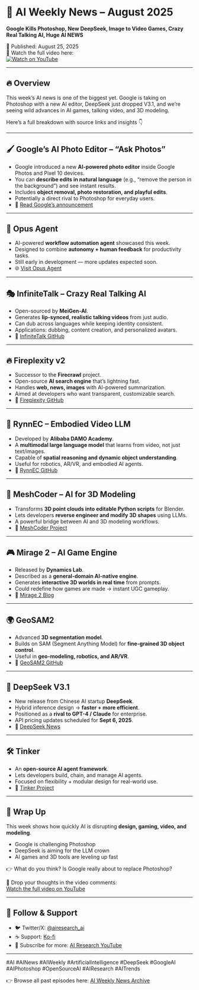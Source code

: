 # 🚀 AI Weekly News – August 2025
**Google Kills Photoshop, New DeepSeek, Image to Video Games, Crazy Real Talking AI, Huge AI NEWS**

📅 Published: August 25, 2025  
🎥 Watch the full video here:  
[![Watch on YouTube](https://img.youtube.com/vi/Zms6dljJguo/0.jpg)](https://youtu.be/Zms6dljJguo)

---

## 🔥 Overview
This week’s AI news is one of the biggest yet. Google is taking on Photoshop with a new AI editor, DeepSeek just dropped V3.1, and we’re seeing wild advances in AI games, talking video, and 3D modeling.  

Here’s a full breakdown with source links and insights 👇

---

## 🖌️ Google’s AI Photo Editor – “Ask Photos”
- Google introduced a new **AI-powered photo editor** inside Google Photos and Pixel 10 devices.  
- You can **describe edits in natural language** (e.g., “remove the person in the background”) and see instant results.  
- Includes **object removal, photo restoration, and playful edits**.  
- Potentially a direct rival to Photoshop for everyday users.  
- 📖 [Read Google’s announcement](https://blog.google/products/photos/ai-photo-editing-google-photos/)

---

## 🧠 Opus Agent
- AI-powered **workflow automation agent** showcased this week.  
- Designed to combine **autonomy + human feedback** for productivity tasks.  
- Still early in development — more updates expected soon.  
- 🌐 [Visit Opus Agent](https://opus.pro/agent)

---

## 🎭 InfiniteTalk – Crazy Real Talking AI
- Open-sourced by **MeiGen-AI**.  
- Generates **lip-synced, realistic talking videos** from just audio.  
- Can dub across languages while keeping identity consistent.  
- Applications: dubbing, content creation, and personalized avatars.  
- 🔗 [InfiniteTalk GitHub](https://meigen-ai.github.io/InfiniteTalk/)

---

## 🔥 Fireplexity v2
- Successor to the **Firecrawl** project.  
- Open-source **AI search engine** that’s lightning fast.  
- Handles **web, news, images** with AI-powered summarization.  
- Aimed at developers who want transparent, customizable search.  
- 🔗 [Fireplexity GitHub](https://github.com/firecrawl/fireplexity)

---

## 🤖 RynnEC – Embodied Video LLM
- Developed by **Alibaba DAMO Academy**.  
- A **multimodal large language model** that learns from video, not just text/images.  
- Capable of **spatial reasoning and dynamic object understanding**.  
- Useful for robotics, AR/VR, and embodied AI agents.  
- 🔗 [RynnEC GitHub](https://github.com/alibaba-damo-academy/RynnEC)

---

## 🧩 MeshCoder – AI for 3D Modeling
- Transforms **3D point clouds into editable Python scripts** for Blender.  
- Lets developers **reverse engineer and modify 3D shapes** using LLMs.  
- A powerful bridge between AI and 3D modeling workflows.  
- 🔗 [MeshCoder Project](https://daibingquan.github.io/MeshCoder/)

---

## 🎮 Mirage 2 – AI Game Engine
- Released by **Dynamics Lab**.  
- Described as a **general-domain AI-native engine**.  
- Generates **interactive 3D worlds in real time** from prompts.  
- Could redefine how games are made → instant UGC gameplay.  
- 🔗 [Mirage 2 Blog](https://blog.dynamicslab.ai/)

---

## 🌍 GeoSAM2
- Advanced **3D segmentation model**.  
- Builds on SAM (Segment Anything Model) for **fine-grained 3D object control**.  
- Useful in **geo-modeling, robotics, and AR/VR**.  
- 🔗 [GeoSAM2 GitHub](https://github.com/zxcv616/GeoSAM2)

---

## 🧠 DeepSeek V3.1
- New release from Chinese AI startup **DeepSeek**.  
- Hybrid inference design → **faster + more efficient**.  
- Positioned as a **rival to GPT-4 / Claude** for enterprise.  
- API pricing updates scheduled for **Sept 6, 2025**.  
- 🔗 [DeepSeek News](https://api-docs.deepseek.com/news/news250821)

---

## 🛠️ Tinker
- An **open-source AI agent framework**.  
- Lets developers build, chain, and manage AI agents.  
- Focused on flexibility + modular design for real-world use.  
- 🔗 [Tinker Project](https://aim-uofa.github.io/Tinker/)

---

## 🚀 Wrap Up
This week shows how quickly AI is disrupting **design, gaming, video, and modeling**.  
- Google is challenging Photoshop  
- DeepSeek is aiming for the LLM crown  
- AI games and 3D tools are leveling up fast  

👉 What do you think? Is Google really about to replace Photoshop?  

💬 Drop your thoughts in the video comments:  
[Watch the full video on YouTube](https://youtu.be/Zms6dljJguo)

---

## 🔗 Follow & Support
- 🐦 Twitter/X: [@airesearch_ai](https://x.com/airesearch_ai)  
- ☕ Support: [Ko-fi](https://ko-fi.com/airesearchs)  
- 🎥 Subscribe for more: [AI Research YouTube](https://www.youtube.com/@airesearchofficial/)

---

#AI #AINews #AIWeekly #ArtificialIntelligence #DeepSeek #GoogleAI #AIPhotoshop #OpenSourceAI #AIResearch #AITrends

👉 Browse all past episodes here: [AI Weekly News Archive](../../..)